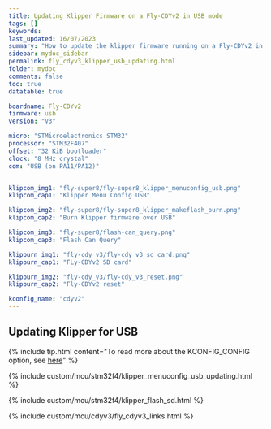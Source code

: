 ```yaml
---
title: Updating Klipper Firmware on a Fly-CDYv2 in USB mode
tags: []
keywords: 
last_updated: 16/07/2023
summary: "How to update the klipper firmware running on a Fly-CDYv2 in USB mode"
sidebar: mydoc_sidebar
permalink: fly_cdyv3_klipper_usb_updating.html
folder: mydoc
comments: false
toc: true
datatable: true

boardname: Fly-CDYv2
firmware: usb
version: "V3"

micro: "STMicroelectronics STM32"
processor: "STM32F407"
offset: "32 KiB bootloader"
clock: "8 MHz crystal"
com: "USB (on PA11/PA12)"


klipcom_img1: "fly-super8/fly-super8_klipper_menuconfig_usb.png"
klipcom_cap1: "Klipper Menu Config USB"

klipcom_img2: "fly-super8/fly-super8_klipper_makeflash_burn.png"
klipcom_cap2: "Burn Klipper firmware over USB"

klipcom_img3: "fly-super8/flash-can_query.png"
klipcom_cap3: "Flash Can Query"

klipburn_img1: "fly-cdy_v3/fly-cdy_v3_sd_card.png"
klipburn_cap1: "FLy-CDYv2 SD card"

klipburn_img2: "fly-cdy_v3/fly-cdy_v3_reset.png"
klipburn_cap2: "Fly-CDYv2 reset"

kconfig_name: "cdyv2"
---
```


## Updating Klipper for USB

{% include tip.html content="To read more about the KCONFIG_CONFIG option, see [here](https://docs.vorondesign.com/community/howto/drachenkatze/automating_klipper_mcu_updates.html)" %}

{% include custom/mcu/stm32f4/klipper_menuconfig_usb_updating.html %}

{% include custom/mcu/stm32f4/klipper_flash_sd.html %}

{% include custom/mcu/cdyv3/fly_cdyv3_links.html %}